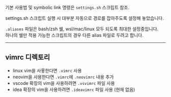 기본 사용법 및 symbolic link 명령은 `settings.sh` 스크립트 참조.

settings.sh 스크립트 실행 시 대부분 자동으로 경로를 잡아주도록 설정해 놓았습니다.

`.aliases` 파일은 bash/zsh 쉘, wsl/mac/linux 모두 되도록 최대한 설정중입니다. \
하나의 쉘만 적용 가능한 스크립트의 경우 다른 alias 파일로 두려고 합니다.

--------

## vimrc 디렉토리
 
- linux vim을 사욯한다면 `.vimrc` 사용
- neovim을 사용한다면 `.vimrc`에 `.neovimrc` 내용 추가
- vscode 확장의 vim을 사용하려면 `.vsvimrc` 파일 사용
- idea 확장의 vim을 사용하려면 `.ideavimrc` 파일 사용 (현재 없음)
